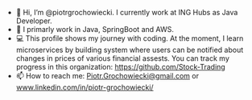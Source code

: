 - 👋 Hi, I’m @piotrgrochowiecki. I currently work at ING Hubs as Java Developer.
- 🌱 I primarly work in Java, SpringBoot and AWS.
- 💻 This profile shows my journey with coding. At the moment, I learn microservices by building system where users can be notified about changes in prices of various financial assests. You can track my progress in this organization: https://github.com/Stock-Trading
- 📫 How to reach me: Piotr.Grochowiecki@gmail.com or www.linkedin.com/in/piotr-grochowiecki/

<!---
piotrgrochowiecki/piotrgrochowiecki is a ✨ special ✨ repository because its `README.md` (this file) appears on your GitHub profile.
You can click the Preview link to take a look at your changes.
--->
